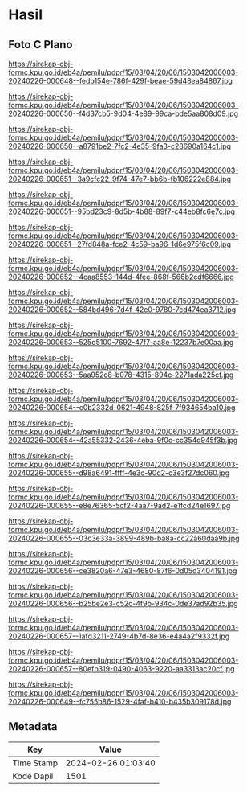 # Hasil

## Foto C Plano

https://sirekap-obj-formc.kpu.go.id/eb4a/pemilu/pdpr/15/03/04/20/06/1503042006003-20240226-000648--fedb154e-786f-429f-beae-59d48ea84867.jpg

https://sirekap-obj-formc.kpu.go.id/eb4a/pemilu/pdpr/15/03/04/20/06/1503042006003-20240226-000650--f4d37cb5-9d04-4e89-99ca-bde5aa808d09.jpg

https://sirekap-obj-formc.kpu.go.id/eb4a/pemilu/pdpr/15/03/04/20/06/1503042006003-20240226-000650--a8791be2-7fc2-4e35-9fa3-c28690a164c1.jpg

https://sirekap-obj-formc.kpu.go.id/eb4a/pemilu/pdpr/15/03/04/20/06/1503042006003-20240226-000651--3a9cfc22-9f74-47e7-bb6b-fb106222e884.jpg

https://sirekap-obj-formc.kpu.go.id/eb4a/pemilu/pdpr/15/03/04/20/06/1503042006003-20240226-000651--95bd23c9-8d5b-4b88-89f7-c44eb8fc6e7c.jpg

https://sirekap-obj-formc.kpu.go.id/eb4a/pemilu/pdpr/15/03/04/20/06/1503042006003-20240226-000651--27fd848a-fce2-4c59-ba96-1d6e975f6c09.jpg

https://sirekap-obj-formc.kpu.go.id/eb4a/pemilu/pdpr/15/03/04/20/06/1503042006003-20240226-000652--4caa8553-144d-4fee-868f-566b2cdf6666.jpg

https://sirekap-obj-formc.kpu.go.id/eb4a/pemilu/pdpr/15/03/04/20/06/1503042006003-20240226-000652--584bd496-7d4f-42e0-9780-7cd474ea3712.jpg

https://sirekap-obj-formc.kpu.go.id/eb4a/pemilu/pdpr/15/03/04/20/06/1503042006003-20240226-000653--525d5100-7692-47f7-aa8e-12237b7e00aa.jpg

https://sirekap-obj-formc.kpu.go.id/eb4a/pemilu/pdpr/15/03/04/20/06/1503042006003-20240226-000653--5aa952c8-b078-4315-894c-2271ada225cf.jpg

https://sirekap-obj-formc.kpu.go.id/eb4a/pemilu/pdpr/15/03/04/20/06/1503042006003-20240226-000654--c0b2332d-0621-4948-825f-7f934654ba10.jpg

https://sirekap-obj-formc.kpu.go.id/eb4a/pemilu/pdpr/15/03/04/20/06/1503042006003-20240226-000654--42a55332-2436-4eba-9f0c-cc354d945f3b.jpg

https://sirekap-obj-formc.kpu.go.id/eb4a/pemilu/pdpr/15/03/04/20/06/1503042006003-20240226-000655--d98a6491-ffff-4e3c-90d2-c3e3f27dc060.jpg

https://sirekap-obj-formc.kpu.go.id/eb4a/pemilu/pdpr/15/03/04/20/06/1503042006003-20240226-000655--e8e76365-5cf2-4aa7-9ad2-e1fcd24e1697.jpg

https://sirekap-obj-formc.kpu.go.id/eb4a/pemilu/pdpr/15/03/04/20/06/1503042006003-20240226-000655--03c3e33a-3899-489b-ba8a-cc22a60daa9b.jpg

https://sirekap-obj-formc.kpu.go.id/eb4a/pemilu/pdpr/15/03/04/20/06/1503042006003-20240226-000656--ce3820a6-47e3-4680-87f6-0d05d3404191.jpg

https://sirekap-obj-formc.kpu.go.id/eb4a/pemilu/pdpr/15/03/04/20/06/1503042006003-20240226-000656--b25be2e3-c52c-4f9b-934c-0de37ad92b35.jpg

https://sirekap-obj-formc.kpu.go.id/eb4a/pemilu/pdpr/15/03/04/20/06/1503042006003-20240226-000657--1afd3211-2749-4b7d-8e36-e4a4a2f9332f.jpg

https://sirekap-obj-formc.kpu.go.id/eb4a/pemilu/pdpr/15/03/04/20/06/1503042006003-20240226-000657--80efb319-0490-4063-9220-aa3313ac20cf.jpg

https://sirekap-obj-formc.kpu.go.id/eb4a/pemilu/pdpr/15/03/04/20/06/1503042006003-20240226-000649--fc755b86-1529-4faf-b410-b435b309178d.jpg


## Metadata

| Key        | Value               |
| ---------- | ------------------- |
| Time Stamp | 2024-02-26 01:03:40 |
| Kode Dapil | 1501                |



